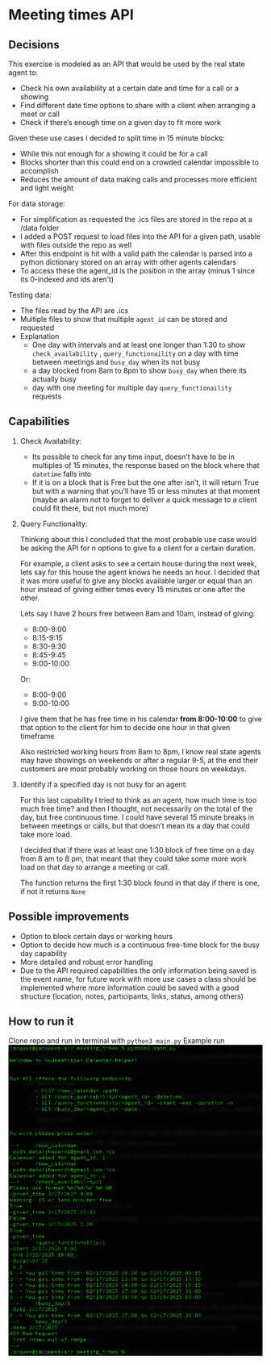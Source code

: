 # Meeting times API

## Decisions

This exercise is modeled as an API that would be used by the real state agent to:

-   Check his own availability at a certain date and time for a call or a showing
-   Find different date time options to share with a client when arranging a meet or call
-   Check if there’s enough time on a given day to fit more work

Given these use cases I decided to split time in 15 minute blocks:

-   While this not enough for a showing it could be for a call
-   Blocks shorter than this could end on a crowded calendar impossible to accomplish
-   Reduces the amount of data making calls and processes more efficient and light weight

For data storage:

-   For simplification as requested the .ics files are stored in the repo at a /data folder
-   I added a POST request to load files into the API for a given path, usable with files outside the repo as well
-   After this endpoint is hit with a valid path the calendar is parsed into a python dictionary stored on an array with other agents calendars
-   To access these the agent_id is the position in the array (minus 1 since its 0-indexed and ids aren’t)

Testing data:

-   The files read by the API are .ics
-   Multiple files to show that multiple `agent_id` can be stored and requested
-   Explanation
    -   One day with intervals and at least one longer than 1:30 to show `check_availability` , `query_functionaility` on a day with time between meetings and `busy_day` when its not busy
    -   a day blocked from 8am to 8pm to show `busy_day` when there its actually busy
    -   day with one meeting for multiple day `query_functionaility` requests

## Capabilities

1. Check Availability:
    - Its possible to check for any time input, doesn’t have to be in multiples of 15 minutes, the response based on the block where that `datetime` falls into
    - If it is on a block that is Free but the one after isn’t, it will return True but with a warning that you’ll have 15 or less minutes at that moment (maybe an alarm not to forget to deliver a quick message to a client could fit there, but not much more)
2. Query Functionality:

    Thinking about this I concluded that the most probable use case would be asking the API for _n_ options to give to a client for a certain duration.

    For example, a client asks to see a certain house during the next week, lets say for this house the agent knows he needs an hour. I decided that it was more useful to give any blocks available larger or equal than an hour instead of giving either times every 15 minutes or one after the other.

    Lets say I have 2 hours free between 8am and 10am, instead of giving:

    - 8:00-9:00
    - 8:15-9:15
    - 8:30-9:30
    - 8:45-9:45
    - 9:00-10:00

    Or:

    - 8:00-9:00
    - 9:00-10:00

    I give them that he has free time in his calendar **from 8:00-10:00** to give that option to the client for him to decide one hour in that given timeframe

    Also restricted working hours from 8am to 8pm, I know real state agents may have showings on weekends or after a regular 9-5, at the end their customers are most probably working on those hours on weekdays.

3. Identify if a specified day is not busy for an agent:

    For this last capability I tried to think as an agent, how much time is too much free time? and then I thought, not necessarily on the total of the day, but free continuous time. I could have several 15 minute breaks in between meetings or calls, but that doesn’t mean its a day that could take more load.

    I decided that if there was at least one 1:30 block of free time on a day from 8 am to 8 pm, that meant that they could take some more work load on that day to arrange a meeting or call.

    The function returns the first 1:30 block found in that day if there is one, if not it returns `None`

## Possible improvements

-   Option to block certain days or working hours
-   Option to decide how much is a continuous free-time block for the busy day capability
-   More detailed and robust error handling
-   Due to the API required capabilities the only information being saved is the event name, for future work with more use cases a class should be implemented where more information could be saved with a good structure (location, notes, participants, links, status, among others)

## How to run it

Clone repo and run in terminal with `python3 main.py`
Example run
![alt text](./imgs/sample.png "Sample")
